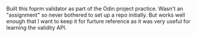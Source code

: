 Built this foprm validator as part of the Odin project practice. Wasn't an "assignment" so never bothered to set up a repo initially. But works well enough that I want to keep it for furture reference as it was very useful for learning the validity API.
